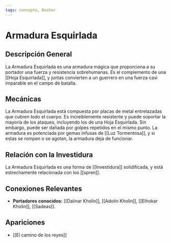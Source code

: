 ```yaml
---
tags: concepto, Roshar
---
```


# Armadura Esquirlada

## Descripción General
La Armadura Esquirlada es una armadura mágica que proporciona a su portador una fuerza y resistencia sobrehumanas. Es el complemento de una [[Hoja Esquirlada]], y juntas convierten a un guerrero en una fuerza casi imparable en el campo de batalla.

## Mecánicas
La Armadura Esquirlada está compuesta por placas de metal entrelazadas que cubren todo el cuerpo. Es increíblemente resistente y puede soportar la mayoría de los ataques, incluyendo los de una Hoja Esquirlada. Sin embargo, puede ser dañada por golpes repetidos en el mismo punto. La armadura es potenciada por gemas infusas de [[Luz Tormentosa]], y si estas se rompen o se agotan, la armadura deja de funcionar.

## Relación con la Investidura
La Armadura Esquirlada es una forma de [[Investidura]] solidificada, y está estrechamente relacionada con los [[spren]].

## Conexiones Relevantes
* **Portadores conocidos:** [[Dalinar Kholin]], [[Adolin Kholin]], [[Elhokar Kholin]], [[Sadeas]].

## Apariciones
* [[El camino de los reyes]]

